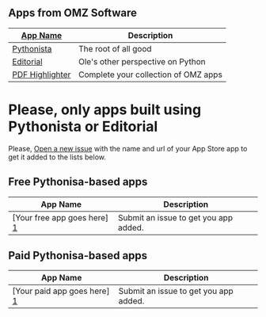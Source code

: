 Apps from OMZ Software
----------------------

| [App Name]          | Description | 
| ------------------- | ----------- | 
| [Pythonista][]      | The root of all good |
| [Editorial][]       | Ole's other perspective on Python    |
| [PDF Highlighter][] | Complete your collection of OMZ apps |

# Please, only apps built using Pythonista or Editorial
Please, [Open a new issue][1] with the name and url of your App Store app to get it added to the lists below.

Free Pythonisa-based apps
-------------------------
| App Name           | Description   | 
| -------------      | ------------- | 
| [Your free app goes here] [1] | Submit an issue to get you app added. |


Paid Pythonisa-based apps
-------------------------

| App Name           | Description   | 
| -------------      | ------------- | 
| [Your paid app goes here] [1] | Submit an issue to get you app added. |

[1]: https://github.com/Pythonista-Tools/Pythonista-Tools/issues/new
[App Name]: http://omz-software.com
[Pythonista]: http://omz-software.com/pythonista
[Editorial]: http://omz-software.com/editorial
[PDF Highlighter]: http://omz-software.com/highlighter
